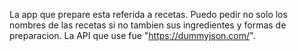 La app que prepare esta referida a recetas. Puedo pedir no solo los nombres de las recetas si no tambien sus ingredientes y formas de preparacion. La API que use fue "https://dummyjson.com/".
